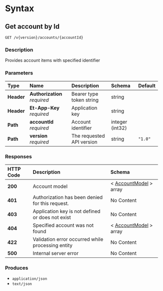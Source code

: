 # Syntax

## Get account by Id

```text
GET /v{version}/accounts/{accountId}
```

### Description

Provides account items with specified identifier

### Parameters

| Type | Name | Description | Schema | Default |
| :--- | :--- | :--- | :--- | :--- |
| **Header** | **Authorization**   _required_ | Bearer type token string | string |  |
| **Header** | **Et-App-Key**   _required_ | Application key | string |  |
| **Path** | **accountId**   _required_ | Account identifier | integer \(int32\) |  |
| **Path** | **version**   _required_ | The requested API version | string | `"1.0"` |

### Responses

| HTTP Code | Description | Schema |
| :--- | :--- | :--- |
| **200** | Account model | &lt; [AccountModel]() &gt; array |
| **401** | Authorization has been denied for this request. | No Content |
| **403** | Application key is not defined or does not exist | No Content |
| **404** | Specified account was not found | &lt; [AccountModel]() &gt; array |
| **422** | Validation error occurred while processing entity | No Content |
| **500** | Internal server error | No Content |

### Produces

* `application/json`
* `text/json`

